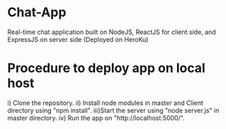 # Chat-App
Real-time chat application built on NodeJS, ReactJS for client side, and ExpressJS on server side (Deployed on HeroKu)

# Procedure to deploy app on local host
i) Clone the repository.
ii) Install node modules in master and Client directory using "npm install".
iii)Start the server using "node server.js" in master directory.
iv) Run the app on "http://localhost:5000/".

